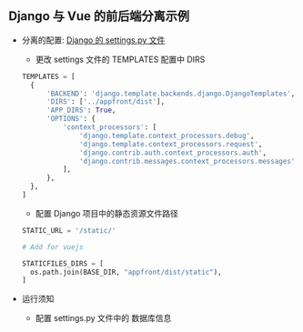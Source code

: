## Django 与 Vue 的前后端分离示例

- 分离的配置: [Django 的 settings.py 文件](./myproject/api/myproject/settings.py)

  - 更改 settings 文件的 TEMPLATES 配置中 DIRS

  ```python
  TEMPLATES = [
    {
        'BACKEND': 'django.template.backends.django.DjangoTemplates',
        'DIRS': ['../appfront/dist'],
        'APP_DIRS': True,
        'OPTIONS': {
            'context_processors': [
                'django.template.context_processors.debug',
                'django.template.context_processors.request',
                'django.contrib.auth.context_processors.auth',
                'django.contrib.messages.context_processors.messages',
            ],
        },
    },
  ]
  ```

  - 配置 Django 项目中的静态资源文件路径

  ```python
  STATIC_URL = '/static/'

  # Add for vuejs

  STATICFILES_DIRS = [
    os.path.join(BASE_DIR, "appfront/dist/static"),
  ]
  ```

- 运行须知
  - 配置 settings.py 文件中的 数据库信息
